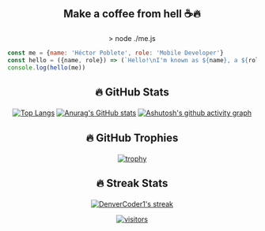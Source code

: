 ## <p align="center">Make a coffee from hell ☕🔥</p>

<p align="center">> node ./me.js</p>

```javascript
const me = {name: 'Héctor Poblete', role: 'Mobile Developer'}
const hello = ({name, role}) => (`Hello!\nI'm known as ${name}, a ${role}`)
console.log(hello(me))
```



## <p align="center">🔥 GitHub Stats</p>

<p align="center"><a href="/hepoblet/hepoblet/blob/main"><img src="https://camo.githubusercontent.com/fb821a8e734270c6df232c8566ed06c5d25144d7532cba42425ecbd716530513/68747470733a2f2f64656e766572636f646572312d6769746875622d726561646d652d73746174732e76657263656c2e6170702f6170692f746f702d6c616e67732f3f757365726e616d653d6865706f626c6574266c616e67735f636f756e743d38266c61796f75743d636f6d70616374267468656d653d726561637426686964655f626f726465723d747275652662675f636f6c6f723d314632323245267469746c655f636f6c6f723d4638354437462669636f6e5f636f6c6f723d463844383636" alt="Top Langs" data-canonical-src="https://denvercoder1-github-readme-stats.vercel.app/api/top-langs/?username=hepoblet&amp;langs_count=8&amp;layout=compact&amp;theme=react&amp;hide_border=true&amp;bg_color=1F222E&amp;title_color=F85D7F&amp;icon_color=F8D866" style="max-width:100%;"></a>
<a href="/hepoblet/hepoblet/blob/main"><img src="https://camo.githubusercontent.com/7b20e4a2b78acc3df376d51b3a37029555862260d0d952717f1093c3d6fa5754/68747470733a2f2f64656e766572636f646572312d6769746875622d726561646d652d73746174732e76657263656c2e6170702f6170693f757365726e616d653d6865706f626c65742673686f775f69636f6e733d7472756526636f756e745f707269766174653d74727565267468656d653d726561637426686964655f626f726465723d7472756526686964655f7469746c653d747275652662675f636f6c6f723d314632323245267469746c655f636f6c6f723d4638354437462669636f6e5f636f6c6f723d463844383636" alt="Anurag's GitHub stats" data-canonical-src="https://denvercoder1-github-readme-stats.vercel.app/api?username=hepoblet&amp;show_icons=true&amp;count_private=true&amp;theme=react&amp;hide_border=true&amp;hide_title=true&amp;bg_color=1F222E&amp;title_color=F85D7F&amp;icon_color=F8D866" style="max-width:100%;"></a>
<a href="https://github.com/ashutosh00710/github-readme-activity-graph"><img src="https://camo.githubusercontent.com/9db9ad9cd7680954f80ecac2bbc317c1d67349a61b96c6749af333d7a9931b11/68747470733a2f2f61637469766974792d67726170682e6865726f6b756170702e636f6d2f67726170683f757365726e616d653d6865706f626c65742662675f636f6c6f723d31463232324526636f6c6f723d463844383636266c696e653d46383544374626706f696e743d46464646464626686964655f626f726465723d74727565" alt="Ashutosh's github activity graph" data-canonical-src="https://activity-graph.herokuapp.com/graph?username=hepoblet&amp;bg_color=1F222E&amp;color=F8D866&amp;line=F85D7F&amp;point=FFFFFF&amp;hide_border=true" style="max-width:100%;"></a></p>



## <p align="center">🔥 GitHub Trophies</p>

<p align="center"><a href="https://github.com/ryo-ma/github-profile-trophy"><img src="https://camo.githubusercontent.com/f09bb172de5dc03b761ad65e06505950a8dc6f094a18fff4b35797850e1b7557/68747470733a2f2f6769746875622d70726f66696c652d74726f7068792e76657263656c2e6170702f3f757365726e616d653d6865706f626c6574267468656d653d6e6f726426636f6c756d6e3d35" alt="trophy" data-canonical-src="https://github-profile-trophy.vercel.app/?username=hepoblet&amp;theme=nord&amp;column=5" style="max-width:100%;"></a></p>



## <p align="center">🔥 Streak Stats</p>

<p align="center"><a href="https://github.com/DenverCoder1/github-readme-streak-stats"><img title="🔥 Get streak stats for your profile at git.io/streak-stats" alt="DenverCoder1's streak" src="https://github-readme-streak-stats.herokuapp.com/?user=hepoblet&theme=monokai-metallian&hide_border=true"/></a></p>



<p align="center"><a target="_blank" rel="noopener noreferrer" href="https://camo.githubusercontent.com/f45d1494e3820beb475d404d306f67914ff075b6c880d1ec0073ddc015414cd3/68747470733a2f2f76697369746f722d62616467652e6c616f62692e6963752f62616467653f706167655f69643d6865706f626c65742e6865706f626c6574"><img src="https://camo.githubusercontent.com/f45d1494e3820beb475d404d306f67914ff075b6c880d1ec0073ddc015414cd3/68747470733a2f2f76697369746f722d62616467652e6c616f62692e6963752f62616467653f706167655f69643d6865706f626c65742e6865706f626c6574" alt="visitors" data-canonical-src="https://visitor-badge.laobi.icu/badge?page_id=hepoblet.hepoblet" style="max-width:100%;"></a></p>
